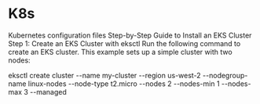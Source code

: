 # K8s
Kubernetes configuration files
Step-by-Step Guide to Install an EKS Cluster
Step 1: Create an EKS Cluster with eksctl
Run the following command to create an EKS cluster. This example sets up a simple cluster with two nodes:

eksctl create cluster --name my-cluster --region us-west-2 --nodegroup-name linux-nodes --node-type t2.micro --nodes 2 --nodes-min 1 --nodes-max 3 --managed
